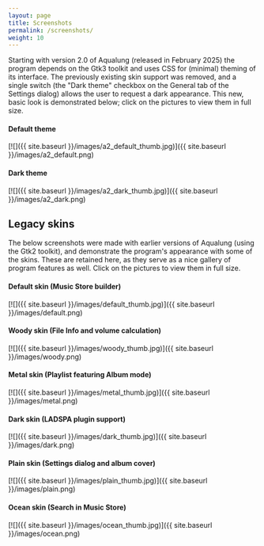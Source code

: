 ```yaml
---
layout: page
title: Screenshots
permalink: /screenshots/
weight: 10
---
```


Starting with version 2.0 of Aqualung (released in February 2025) the
program depends on the Gtk3 toolkit and uses CSS for (minimal) theming
of its interface. The previously existing skin support was removed,
and a single switch (the "Dark theme" checkbox on the General tab of
the Settings dialog) allows the user to request a dark appearance.
This new, basic look is demonstrated below; click on the pictures to
view them in full size.

#### Default theme
[![]({{ site.baseurl }}/images/a2_default_thumb.jpg)]({{ site.baseurl }}/images/a2_default.png)

#### Dark theme
[![]({{ site.baseurl }}/images/a2_dark_thumb.jpg)]({{ site.baseurl }}/images/a2_dark.png)


## Legacy skins

The below screenshots were made with earlier versions of Aqualung
(using the Gtk2 toolkit), and demonstrate the program's appearance
with some of the skins. These are retained here, as they serve as a
nice gallery of program features as well. Click on the pictures to
view them in full size.

#### Default skin (Music Store builder)  
[![]({{ site.baseurl }}/images/default_thumb.jpg)]({{ site.baseurl }}/images/default.png)

#### Woody skin (File Info and volume calculation)  
[![]({{ site.baseurl }}/images/woody_thumb.jpg)]({{ site.baseurl }}/images/woody.png)

#### Metal skin (Playlist featuring Album mode)  
[![]({{ site.baseurl }}/images/metal_thumb.jpg)]({{ site.baseurl }}/images/metal.png)

#### Dark skin (LADSPA plugin support)  
[![]({{ site.baseurl }}/images/dark_thumb.jpg)]({{ site.baseurl }}/images/dark.png)

#### Plain skin (Settings dialog and album cover)  
[![]({{ site.baseurl }}/images/plain_thumb.jpg)]({{ site.baseurl }}/images/plain.png)

#### Ocean skin (Search in Music Store)  
[![]({{ site.baseurl }}/images/ocean_thumb.jpg)]({{ site.baseurl }}/images/ocean.png)
